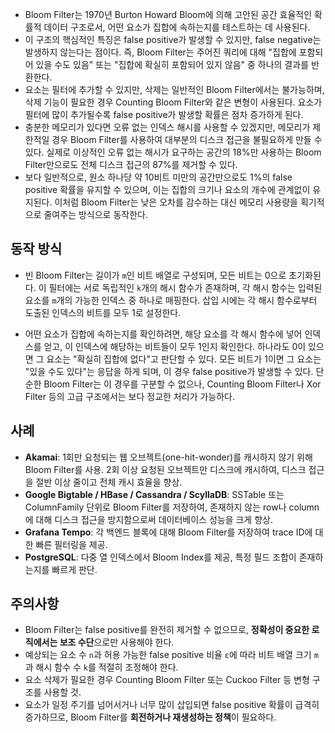 - Bloom Filter는 1970년 Burton Howard Bloom에 의해 고안된 공간 효율적인 확률적 데이터 구조로서, 어떤 요소가 집합에 속하는지를 테스트하는 데 사용된다.
- 이 구조의 핵심적인 특징은 false positive가 발생할 수 있지만, false negative는 발생하지 않는다는 점이다. 즉, Bloom Filter는 주어진 쿼리에 대해 "집합에 포함되어 있을 수도 있음" 또는 "집합에 확실히 포함되어 있지 않음" 중 하나의 결과를 반환한다.
- 요소는 필터에 추가할 수 있지만, 삭제는 일반적인 Bloom Filter에서는 불가능하며, 삭제 기능이 필요한 경우 Counting Bloom Filter와 같은 변형이 사용된다. 요소가 필터에 많이 추가될수록 false positive가 발생할 확률은 점차 증가하게 된다.
- 충분한 메모리가 있다면 오류 없는 인덱스 해시를 사용할 수 있겠지만, 메모리가 제한적일 경우 Bloom Filter를 사용하여 대부분의 디스크 접근을 불필요하게 만들 수 있다. 실제로 이상적인 오류 없는 해시가 요구하는 공간의 18%만 사용하는 Bloom Filter만으로도 전체 디스크 접근의 87%를 제거할 수 있다.
- 보다 일반적으로, 원소 하나당 약 10비트 미만의 공간만으로도 1%의 false positive 확률을 유지할 수 있으며, 이는 집합의 크기나 요소의 개수에 관계없이 유지된다. 이처럼 Bloom Filter는 낮은 오차를 감수하는 대신 메모리 사용량을 획기적으로 줄여주는 방식으로 동작한다.

## 동작 방식

- 빈 Bloom Filter는 길이가 `m`인 비트 배열로 구성되며, 모든 비트는 0으로 초기화된다. 이 필터에는 서로 독립적인 `k`개의 해시 함수가 존재하며, 각 해시 함수는 입력된 요소를 `m`개의 가능한 인덱스 중 하나로 매핑한다. 삽입 시에는 각 해시 함수로부터 도출된 인덱스의 비트를 모두 1로 설정한다.

- 어떤 요소가 집합에 속하는지를 확인하려면, 해당 요소를 각 해시 함수에 넣어 인덱스를 얻고, 이 인덱스에 해당하는 비트들이 모두 1인지 확인한다. 하나라도 0이 있으면 그 요소는 "확실히 집합에 없다"고 판단할 수 있다. 모든 비트가 1이면 그 요소는 "있을 수도 있다"는 응답을 하게 되며, 이 경우 false positive가 발생할 수 있다. 단순한 Bloom Filter는 이 경우를 구분할 수 없으나, Counting Bloom Filter나 Xor Filter 등의 고급 구조에서는 보다 정교한 처리가 가능하다.

## 사례

- **Akamai**: 1회만 요청되는 웹 오브젝트(one-hit-wonder)를 캐시하지 않기 위해 Bloom Filter를 사용. 2회 이상 요청된 오브젝트만 디스크에 캐시하여, 디스크 접근을 절반 이상 줄이고 전체 캐시 효율을 향상.
- **Google Bigtable / HBase / Cassandra / ScyllaDB**: SSTable 또는 ColumnFamily 단위로 Bloom Filter를 저장하여, 존재하지 않는 row나 column에 대해 디스크 접근을 방지함으로써 데이터베이스 성능을 크게 향상.
- **Grafana Tempo**: 각 백엔드 블록에 대해 Bloom Filter를 저장하여 trace ID에 대한 빠른 필터링을 제공.
- **PostgreSQL**: 다중 열 인덱스에서 Bloom Index를 제공, 특정 필드 조합이 존재하는지를 빠르게 판단.

## 주의사항

- Bloom Filter는 false positive를 완전히 제거할 수 없으므로, **정확성이 중요한 로직에서는 보조 수단**으로만 사용해야 한다.
- 예상되는 요소 수 `n`과 허용 가능한 false positive 비율 `ε`에 따라 비트 배열 크기 `m`과 해시 함수 수 `k`를 적절히 조정해야 한다.
- 요소 삭제가 필요한 경우 Counting Bloom Filter 또는 Cuckoo Filter 등 변형 구조를 사용할 것.
- 요소가 일정 주기를 넘어서거나 너무 많이 삽입되면 false positive 확률이 급격히 증가하므로, Bloom Filter를 **회전하거나 재생성하는 정책**이 필요하다.
